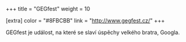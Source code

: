 +++
title = "GEGfest"
weight = 10

[extra]
color = "#8FBCBB"
link = "http://www.gegfest.cz/"
+++

GEGfest je událost, na které se slaví úspěchy velkého bratra, Googla.

